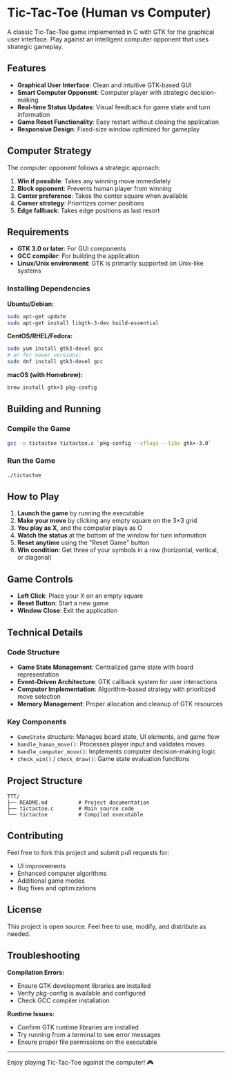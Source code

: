 # Tic-Tac-Toe (Human vs Computer)

A classic Tic-Tac-Toe game implemented in C with GTK for the graphical user interface. Play against an intelligent computer opponent that uses strategic gameplay.

## Features

- **Graphical User Interface**: Clean and intuitive GTK-based GUI
- **Smart Computer Opponent**: Computer player with strategic decision-making
- **Real-time Status Updates**: Visual feedback for game state and turn information
- **Game Reset Functionality**: Easy restart without closing the application
- **Responsive Design**: Fixed-size window optimized for gameplay

## Computer Strategy

The computer opponent follows a strategic approach:

1. **Win if possible**: Takes any winning move immediately
2. **Block opponent**: Prevents human player from winning
3. **Center preference**: Takes the center square when available
4. **Corner strategy**: Prioritizes corner positions
5. **Edge fallback**: Takes edge positions as last resort

## Requirements

- **GTK 3.0 or later**: For GUI components
- **GCC compiler**: For building the application
- **Linux/Unix environment**: GTK is primarily supported on Unix-like systems

### Installing Dependencies

**Ubuntu/Debian:**
```bash
sudo apt-get update
sudo apt-get install libgtk-3-dev build-essential
```

**CentOS/RHEL/Fedora:**
```bash
sudo yum install gtk3-devel gcc
# or for newer versions:
sudo dnf install gtk3-devel gcc
```

**macOS (with Homebrew):**
```bash
brew install gtk+3 pkg-config
```

## Building and Running

### Compile the Game
```bash
gcc -o tictactoe tictactoe.c `pkg-config --cflags --libs gtk+-3.0`
```

### Run the Game
```bash
./tictactoe
```

## How to Play

1. **Launch the game** by running the executable
2. **Make your move** by clicking any empty square on the 3×3 grid
3. **You play as X**, and the computer plays as O
4. **Watch the status** at the bottom of the window for turn information
5. **Reset anytime** using the "Reset Game" button
6. **Win condition**: Get three of your symbols in a row (horizontal, vertical, or diagonal)

## Game Controls

- **Left Click**: Place your X on an empty square
- **Reset Button**: Start a new game
- **Window Close**: Exit the application

## Technical Details

### Code Structure

- **Game State Management**: Centralized game state with board representation
- **Event-Driven Architecture**: GTK callback system for user interactions
- **Computer Implementation**: Algorithm-based strategy with prioritized move selection
- **Memory Management**: Proper allocation and cleanup of GTK resources

### Key Components

- `GameState` structure: Manages board state, UI elements, and game flow
- `handle_human_move()`: Processes player input and validates moves
- `handle_computer_move()`: Implements computer decision-making logic
- `check_win()` / `check_draw()`: Game state evaluation functions

## Project Structure

```
TTT/
├── README.md          # Project documentation
├── tictactoe.c        # Main source code
└── tictactoe          # Compiled executable
```

## Contributing

Feel free to fork this project and submit pull requests for:

- UI improvements
- Enhanced computer algorithms
- Additional game modes
- Bug fixes and optimizations

## License

This project is open source. Feel free to use, modify, and distribute as needed.

## Troubleshooting

**Compilation Errors:**
- Ensure GTK development libraries are installed
- Verify pkg-config is available and configured
- Check GCC compiler installation

**Runtime Issues:**
- Confirm GTK runtime libraries are installed
- Try running from a terminal to see error messages
- Ensure proper file permissions on the executable

---

Enjoy playing Tic-Tac-Toe against the computer! 🎮